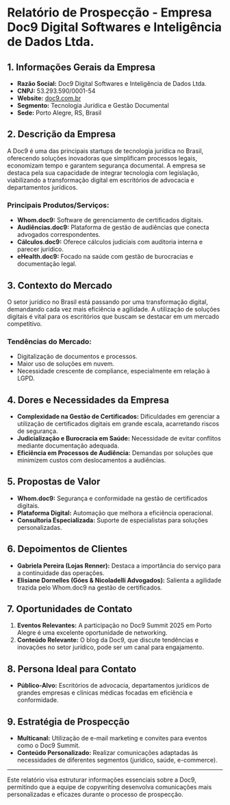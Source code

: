 # Relatório de Prospecção - Empresa Doc9 Digital Softwares e Inteligência de Dados Ltda.

## 1. Informações Gerais da Empresa
- **Razão Social:** Doc9 Digital Softwares e Inteligência de Dados Ltda.
- **CNPJ:** 53.293.590/0001-54
- **Website:** [doc9.com.br](https://doc9.com.br/)
- **Segmento:** Tecnologia Jurídica e Gestão Documental
- **Sede:** Porto Alegre, RS, Brasil

## 2. Descrição da Empresa
A Doc9 é uma das principais startups de tecnologia jurídica no Brasil, oferecendo soluções inovadoras que simplificam processos legais, economizam tempo e garantem segurança documental. A empresa se destaca pela sua capacidade de integrar tecnologia com legislação, viabilizando a transformação digital em escritórios de advocacia e departamentos jurídicos.

### Principais Produtos/Serviços:
- **Whom.doc9:** Software de gerenciamento de certificados digitais.
- **Audiências.doc9:** Plataforma de gestão de audiências que conecta advogados correspondentes.
- **Cálculos.doc9:** Oferece cálculos judiciais com auditoria interna e parecer jurídico.
- **eHealth.doc9:** Focado na saúde com gestão de burocracias e documentação legal.

## 3. Contexto do Mercado
O setor jurídico no Brasil está passando por uma transformação digital, demandando cada vez mais eficiência e agilidade. A utilização de soluções digitais é vital para os escritórios que buscam se destacar em um mercado competitivo.

### Tendências do Mercado:
- Digitalização de documentos e processos.
- Maior uso de soluções em nuvem.
- Necessidade crescente de compliance, especialmente em relação à LGPD.

## 4. Dores e Necessidades da Empresa
- **Complexidade na Gestão de Certificados:** Dificuldades em gerenciar a utilização de certificados digitais em grande escala, acarretando riscos de segurança.
- **Judicialização e Burocracia em Saúde:** Necessidade de evitar conflitos mediante documentação adequada.
- **Eficiência em Processos de Audiência:** Demandas por soluções que minimizem custos com deslocamentos a audiências.

## 5. Propostas de Valor
- **Whom.doc9:** Segurança e conformidade na gestão de certificados digitais.
- **Plataforma Digital:** Automação que melhora a eficiência operacional.
- **Consultoria Especializada:** Suporte de especialistas para soluções personalizadas.

## 6. Depoimentos de Clientes
- **Gabriela Pereira (Lojas Renner):** Destaca a importância do serviço para a continuidade das operações.
- **Elisiane Dornelles (Góes & Nicoladelli Advogados):** Salienta a agilidade trazida pelo Whom.doc9 na gestão de certificados.

## 7. Oportunidades de Contato
1. **Eventos Relevantes:** A participação no Doc9 Summit 2025 em Porto Alegre é uma excelente oportunidade de networking.
2. **Conteúdo Relevante:** O blog da Doc9, que discute tendências e inovações no setor jurídico, pode ser um canal para engajamento.

## 8. Persona Ideal para Contato
- **Público-Alvo:** Escritórios de advocacia, departamentos jurídicos de grandes empresas e clínicas médicas focadas em eficiência e conformidade.

## 9. Estratégia de Prospecção
- **Multicanal:** Utilização de e-mail marketing e convites para eventos como o Doc9 Summit.
- **Conteúdo Personalizado:** Realizar comunicações adaptadas às necessidades de diferentes segmentos (jurídico, saúde, e-commerce).

---

Este relatório visa estruturar informações essenciais sobre a Doc9, permitindo que a equipe de copywriting desenvolva comunicações mais personalizadas e eficazes durante o processo de prospecção.